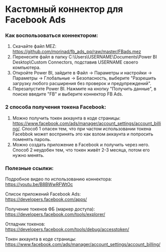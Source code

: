 # Кастомный коннектор для Facebook Ads


### Как воспользоваться коннектором:

1) Скачайте файл MEZ: https://github.com/morinad/fb_ads_pq/raw/master/FBads.mez
2) Перенесите файл в папку C:\Users\USERNAME\Documents\Power BI Desktop\Custom Connectors, подставив USERNAME своего компьютера.
3) Откройте Power BI, зайдите в Файл -> Параметры и настройки -> Параметры -> Глобальные -> Безопасность, выберите "Разрешить загрузку любого расширения без проверок и предупреждений".
4) Перезапустите Power BI. Нажмите на кнопку "Получить данные", в поиске введите "FB" и выберите коннектор FB Ads.

### 2 способа получения токена Facebook:
1) Можно получить токен аккаунта в коде страницы: https://www.facebook.com/ads/manager/account_settings/account_billing/.
Способ 1 опасен тем, что при частом использовании токена Facebbok может воспринять это как взлом аккаунта и попросить поменять пароль.
2) Можно создать приложение в Facebook и получить через него.
Способ 2 неудобен тем, что токен живёт 2-3 месяца, потом его нужно менять.

### Полезные ссылки:
Подробное видео по использованию коннектора: https://youtu.be/B8BWwRFWtOc

Список приложений Facebook Ads: https://developers.facebook.com/apps/

Получение токенов ФБ (маркер доступа): https://developers.facebook.com/tools/explorer/

Отладчик токенов: https://developers.facebook.com/tools/debug/accesstoken/

Токен аккаунта в коде страницы: https://www.facebook.com/ads/manager/account_settings/account_billing/


